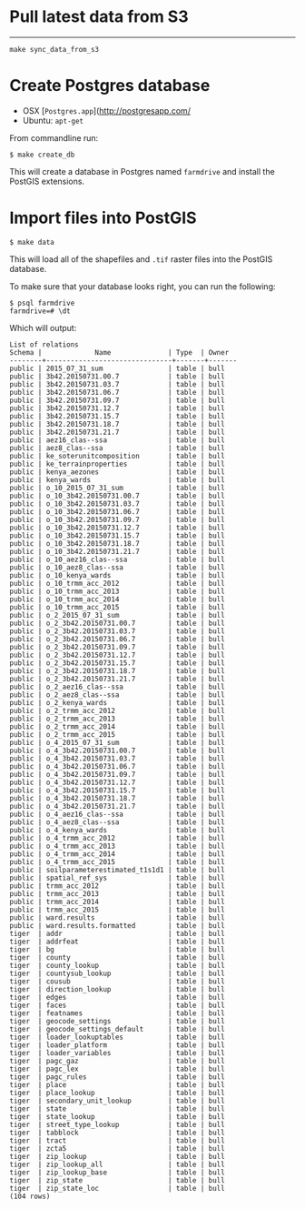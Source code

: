 # Pull latest data from S3

-----

    make sync_data_from_s3

# Create Postgres database
 - OSX [`Postgres.app`](http://postgresapp.com/
 - Ubuntu: `apt-get`

From commandline run:

    $ make create_db

This will create a database in Postgres named `farmdrive` and install the PostGIS extensions.

# Import files into PostGIS

    $ make data

This will load all of the shapefiles and `.tif` raster files into the PostGIS database.

To make sure that your database looks right, you can run the following:

    $ psql farmdrive
    farmdrive=# \dt

Which will output:

    List of relations
    Schema |             Name              | Type  | Owner
    --------+-------------------------------+-------+-------
    public | 2015_07_31_sum                | table | bull
    public | 3b42.20150731.00.7            | table | bull
    public | 3b42.20150731.03.7            | table | bull
    public | 3b42.20150731.06.7            | table | bull
    public | 3b42.20150731.09.7            | table | bull
    public | 3b42.20150731.12.7            | table | bull
    public | 3b42.20150731.15.7            | table | bull
    public | 3b42.20150731.18.7            | table | bull
    public | 3b42.20150731.21.7            | table | bull
    public | aez16_clas--ssa               | table | bull
    public | aez8_clas--ssa                | table | bull
    public | ke_soterunitcomposition       | table | bull
    public | ke_terrainproperties          | table | bull
    public | kenya_aezones                 | table | bull
    public | kenya_wards                   | table | bull
    public | o_10_2015_07_31_sum           | table | bull
    public | o_10_3b42.20150731.00.7       | table | bull
    public | o_10_3b42.20150731.03.7       | table | bull
    public | o_10_3b42.20150731.06.7       | table | bull
    public | o_10_3b42.20150731.09.7       | table | bull
    public | o_10_3b42.20150731.12.7       | table | bull
    public | o_10_3b42.20150731.15.7       | table | bull
    public | o_10_3b42.20150731.18.7       | table | bull
    public | o_10_3b42.20150731.21.7       | table | bull
    public | o_10_aez16_clas--ssa          | table | bull
    public | o_10_aez8_clas--ssa           | table | bull
    public | o_10_kenya_wards              | table | bull
    public | o_10_trmm_acc_2012            | table | bull
    public | o_10_trmm_acc_2013            | table | bull
    public | o_10_trmm_acc_2014            | table | bull
    public | o_10_trmm_acc_2015            | table | bull
    public | o_2_2015_07_31_sum            | table | bull
    public | o_2_3b42.20150731.00.7        | table | bull
    public | o_2_3b42.20150731.03.7        | table | bull
    public | o_2_3b42.20150731.06.7        | table | bull
    public | o_2_3b42.20150731.09.7        | table | bull
    public | o_2_3b42.20150731.12.7        | table | bull
    public | o_2_3b42.20150731.15.7        | table | bull
    public | o_2_3b42.20150731.18.7        | table | bull
    public | o_2_3b42.20150731.21.7        | table | bull
    public | o_2_aez16_clas--ssa           | table | bull
    public | o_2_aez8_clas--ssa            | table | bull
    public | o_2_kenya_wards               | table | bull
    public | o_2_trmm_acc_2012             | table | bull
    public | o_2_trmm_acc_2013             | table | bull
    public | o_2_trmm_acc_2014             | table | bull
    public | o_2_trmm_acc_2015             | table | bull
    public | o_4_2015_07_31_sum            | table | bull
    public | o_4_3b42.20150731.00.7        | table | bull
    public | o_4_3b42.20150731.03.7        | table | bull
    public | o_4_3b42.20150731.06.7        | table | bull
    public | o_4_3b42.20150731.09.7        | table | bull
    public | o_4_3b42.20150731.12.7        | table | bull
    public | o_4_3b42.20150731.15.7        | table | bull
    public | o_4_3b42.20150731.18.7        | table | bull
    public | o_4_3b42.20150731.21.7        | table | bull
    public | o_4_aez16_clas--ssa           | table | bull
    public | o_4_aez8_clas--ssa            | table | bull
    public | o_4_kenya_wards               | table | bull
    public | o_4_trmm_acc_2012             | table | bull
    public | o_4_trmm_acc_2013             | table | bull
    public | o_4_trmm_acc_2014             | table | bull
    public | o_4_trmm_acc_2015             | table | bull
    public | soilparameterestimated_t1s1d1 | table | bull
    public | spatial_ref_sys               | table | bull
    public | trmm_acc_2012                 | table | bull
    public | trmm_acc_2013                 | table | bull
    public | trmm_acc_2014                 | table | bull
    public | trmm_acc_2015                 | table | bull
    public | ward.results                  | table | bull
    public | ward.results.formatted        | table | bull
    tiger  | addr                          | table | bull
    tiger  | addrfeat                      | table | bull
    tiger  | bg                            | table | bull
    tiger  | county                        | table | bull
    tiger  | county_lookup                 | table | bull
    tiger  | countysub_lookup              | table | bull
    tiger  | cousub                        | table | bull
    tiger  | direction_lookup              | table | bull
    tiger  | edges                         | table | bull
    tiger  | faces                         | table | bull
    tiger  | featnames                     | table | bull
    tiger  | geocode_settings              | table | bull
    tiger  | geocode_settings_default      | table | bull
    tiger  | loader_lookuptables           | table | bull
    tiger  | loader_platform               | table | bull
    tiger  | loader_variables              | table | bull
    tiger  | pagc_gaz                      | table | bull
    tiger  | pagc_lex                      | table | bull
    tiger  | pagc_rules                    | table | bull
    tiger  | place                         | table | bull
    tiger  | place_lookup                  | table | bull
    tiger  | secondary_unit_lookup         | table | bull
    tiger  | state                         | table | bull
    tiger  | state_lookup                  | table | bull
    tiger  | street_type_lookup            | table | bull
    tiger  | tabblock                      | table | bull
    tiger  | tract                         | table | bull
    tiger  | zcta5                         | table | bull
    tiger  | zip_lookup                    | table | bull
    tiger  | zip_lookup_all                | table | bull
    tiger  | zip_lookup_base               | table | bull
    tiger  | zip_state                     | table | bull
    tiger  | zip_state_loc                 | table | bull
    (104 rows)
